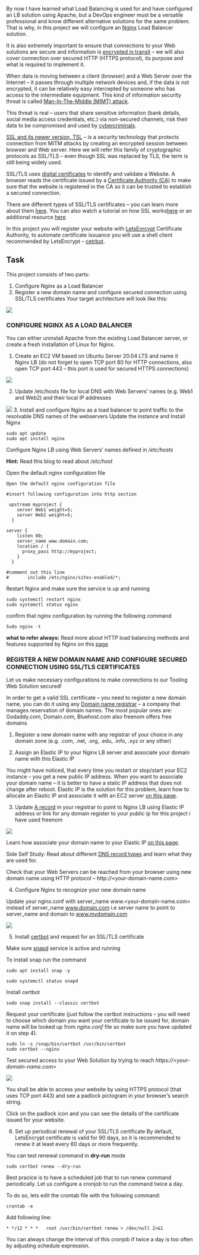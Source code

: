 By now I have learned what Load Balancing is used for and have configured an LB solution using Apache, but a DevOps engineer must be a versatile professional and know different alternative solutions for the same problem. That is why, in this project we will configure an [Nginx](https://www.nginx.com/) Load Balancer solution.

It is also extremely important to ensure that connections to your Web solutions are secure and information is [encrypted in transit](https://security.berkeley.edu/data-encryption-transit-guideline) – we will also cover connection over secured HTTP (HTTPS protocol), its purpose and what is required to implement it.

When data is moving between a client (browser) and a Web Server over the Internet – it passes through multiple network devices and, if the data is not encrypted, it can be relatively easy intercepted by someone who has access to the intermediate equipment. This kind of information security threat is called [Man-In-The-Middle (MIMT) attack](https://en.wikipedia.org/wiki/Man-in-the-middle_attack).

This threat is real – users that share sensitive information (bank details, social media access credentials, etc.) via non-secured channels, risk their data to be compromised and used by [cybercriminals](https://www.trendmicro.com/vinfo/us/security/definition/cybercriminals).

[SSL and its newer version, TSL](https://en.wikipedia.org/wiki/Transport_Layer_Security#SSL_1.0,_2.0,_and_3.0) – is a security technology that protects connection from MITM attacks by creating an encrypted session between browser and Web server. Here we will refer this family of cryptographic protocols as SSL/TLS – even though SSL was replaced by TLS, the term is still being widely used.

SSL/TLS uses [digital certificates](https://en.wikipedia.org/wiki/Public_key_certificate) to identify and validate a Website. A browser reads the certificate issued by a [Certificate Authority (CA)](https://en.wikipedia.org/wiki/Certificate_authority) to make sure that the website is registered in the CA so it can be trusted to establish a secured connection.

There are different types of SSL/TLS certificates – you can learn more about them [here](https://blog.hubspot.com/marketing/what-is-ssl). You can also watch a tutorial on how SSL works[here](https://www.youtube.com/watch?v=T4Df5_cojAs&ab_channel=kubucation) or an additional resource [here](https://www.youtube.com/watch?v=SJJmoDZ3il8&ab_channel=dtommy1979)

In this project you will register your website with [LetsEnrcypt](https://www.youtube.com/watch?v=SJJmoDZ3il8&ab_channel=dtommy1979) Certificate Authority, to automate certificate issuance you will use a shell client recommended by LetsEncrypt – [cetrbot](https://certbot.eff.org/).

## Task 

This project consists of two parts:

1. Configure Nginx as a Load Balancer
2. Register a new domain name and configure secured connection using SSL/TLS certificates
Your target architecture will look like this:

![](/nginx_lb.png)

### CONFIGURE NGINX AS A LOAD BALANCER

You can either uninstall Apache from the existing Load Balancer server, or create a fresh installation of Linux for Nginx.

1. Create an EC2 VM based on Ubuntu Server 20.04 LTS and name it Nginx LB (do not forget to open TCP port 80 for HTTP connections, also open TCP port 443 – this port is used for secured HTTPS connections)

![](/open%20port%20443.PNG)

2. Update /etc/hosts file for local DNS with Web Servers’ names (e.g. Web1 and Web2) and their local IP addresses

![](/hosts%20resolution.PNG)
3. Install and configure Nginx as a load balancer to point traffic to the resolvable DNS names of the webservers
Update the instance and Install Nginx

```
sudo apt update
sudo apt install nginx
```

Configure Nginx LB using Web Servers’ names defined in */etc/hosts*

**Hint:** Read this blog to read about */etc/host*

Open the default nginx configuration file

`Open the default nginx configuration file
`

```
#insert following configuration into http section

 upstream myproject {
    server Web1 weight=5;
    server Web2 weight=5;
  }

server {
    listen 80;
    server_name www.domain.com;
    location / {
      proxy_pass http://myproject;
    }
  }

#comment out this line
#       include /etc/nginx/sites-enabled/*;
```
Restart Nginx and make sure the service is up and running
```
sudo systemctl restart nginx
sudo systemctl status nginx
```

confirm that nginx configuration by running the following command

`Sudo nginx -t `




**what to refer always:** Read more about HTTP load balancing methods and features supported by Nginx on this [page](https://docs.nginx.com/nginx/admin-guide/load-balancer/http-load-balancer/)



### REGISTER A NEW DOMAIN NAME AND CONFIGURE SECURED CONNECTION USING SSL/TLS CERTIFICATES

Let us make necessary configurations to make connections to our Tooling Web Solution secured!

In order to get a valid SSL certificate – you need to register a new domain name, you can do it using any [Domain name registrar](https://en.wikipedia.org/wiki/Domain_name_registrar) – a company that manages reservation of domain names. The most popular ones are: Godaddy.com, Domain.com, Bluehost.com also freenom offers free domains

1. Register a new domain name with any registrar of your choice in any domain zone (e.g. .com, .net, .org, .edu, .info, .xyz or any other)

2. Assign an Elastic IP to your Nginx LB server and associate your domain name with this Elastic IP


You might have noticed, that every time you restart or stop/start your EC2 instance – you get a new public IP address. When you want to associate your domain name – it is better to have a static IP address that does not change after reboot. Elastic IP is the solution for this problem, learn how to allocate an Elastic IP and associate it with an EC2 server [on this page](https://docs.aws.amazon.com/AWSEC2/latest/UserGuide/elastic-ip-addresses-eip.html).

3. Update [A record](https://www.cloudflare.com/en-gb/learning/dns/dns-records/dns-a-record) in your registrar to point to Nginx LB using Elastic IP address or link for any domain register to your public ip  for this project i have used freenom 

![](/link%20to%20your%20profile.PNG)



Learn how associate your domain name to your Elastic IP [on this page](https://medium.com/progress-on-ios-development/connecting-an-ec2-instance-with-a-godaddy-domain-e74ff190c233).


Side Self Study: Read about different [DNS record types](https://www.cloudflare.com/en-gb/learning/dns/dns-records/) and learn what they are used for.


Check that your Web Servers can be reached from your browser using new domain name using HTTP protocol – http://<your-domain-name.com>


4. Configure Nginx to recognize your new domain name

Update your nginx.conf with server_name www.<your-domain-name.com> instead of server_name www.domain.com i.e server name to point to server_name and domain to www.mydomain.com


![](/url%20after%20pointing.PNG)


5. Install [certbot](https://certbot.eff.org/) and request for an SSL/TLS certificate

Make sure [snapd](https://snapcraft.io/snapd) service is active and running


To install snap run the command

`sudo apt install snap -y`


`sudo systemctl status snapd`

Install certbot

`sudo snap install --classic certbot`

Request your certificate (just follow the certbot instructions – you will need to choose which domain you want your certificate to be issued for, domain name will be looked up from *nginx.conf* file so make sure you have updated it on step 4).

```
sudo ln -s /snap/bin/certbot /usr/bin/certbot
sudo certbot --nginx
```


Test secured access to your Web Solution by trying to reach *https://<your-domain-name.com>*

![](/let%20encrpt.PNG)




You shall be able to access your website by using HTTPS protocol (that uses TCP port 443) and see a padlock pictogram in your browser’s search string.

Click on the padlock icon and you can see the details of the certificate issued for your website.



6. Set up periodical renewal of your SSL/TLS certificate
By default, LetsEncrypt certificate is valid for 90 days, so it is recommended to renew it at least every 60 days or more frequently.

You can test renewal command in **dry-run** mode

`sudo certbot renew --dry-run`

Best pracice is to have a scheduled job that to run renew command periodically. Let us configure a cronjob to run the command twice a day.

To do so, lets edit the crontab file with the following command:

`crontab -e`

Add following line:

`* */12 * * *   root /usr/bin/certbot renew > /dev/null 2>&1`

You can always change the interval of this cronjob if twice a day is too often by adjusting schedule expression.





